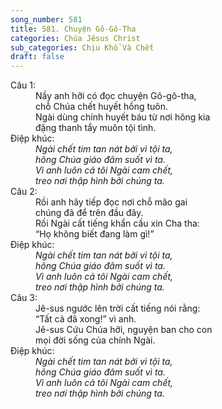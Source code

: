 ```yaml
---
song_number: 581
title: 581. Chuyện Gô-Gô-Tha
categories: Chúa Jêsus Christ
sub_categories: Chịu Khổ Và Chết
draft: false
---
```

<dl><dt>Câu 1:</dt><dd data-verse="1">Nầy anh hỡi có đọc chuyện Gô-gô-tha, <br/>chỗ Chúa chết huyết hồng tuôn. <br/>Ngài dùng chính huyết báu từ nơi hông kia <br/>đặng thanh tẩy muôn tội tình. </dd><dt>Điệp khúc:</dt><dd data-chorus="1"><em>Ngài chết tim tan nát bởi vì tội ta, <br/>hông Chúa giáo đâm suốt vì ta. <br/>Vì anh luôn cả tôi Ngài cam chết, <br/>treo nơi thập hình bởi chúng ta. </em></dd><dt>Câu 2:</dt><dd data-verse="2">Rồi anh hãy tiếp đọc nơi chỗ mão gai <br/>chúng đã để trên đầu đây. <br/>Rồi Ngài cất tiếng khẩn cầu xin Cha tha: <br/>“Họ không biết đang làm gì!” </dd><dt>Điệp khúc:</dt><dd data-chorus="1"><em>Ngài chết tim tan nát bởi vì tội ta, <br/>hông Chúa giáo đâm suốt vì ta. <br/>Vì anh luôn cả tôi Ngài cam chết, <br/>treo nơi thập hình bởi chúng ta. </em></dd><dt>Câu 3:</dt><dd data-verse="3">Jê-sus ngước lên trời cất tiếng nói rằng: <br/>“Tất cả đã xong!” vì anh. <br/>Jê-sus Cứu Chúa hỡi, nguyện ban cho con <br/>mọi đời sống của chính Ngài. </dd><dt>Điệp khúc:</dt><dd data-chorus="1"><em>Ngài chết tim tan nát bởi vì tội ta, <br/>hông Chúa giáo đâm suốt vì ta. <br/>Vì anh luôn cả tôi Ngài cam chết, <br/>treo nơi thập hình bởi chúng ta. </em></dd></dl>